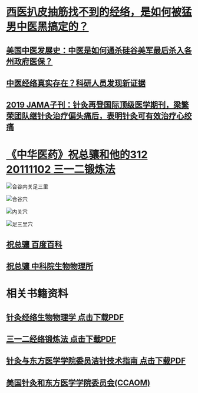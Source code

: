 # [西医扒皮抽筋找不到的经络，是如何被猛男中医黑搞定的？ ](https://mp.weixin.qq.com/s/1CYwFVUmtySgnLqf4ZpAhQ)

## [美国中医发展史：中医是如何通杀硅谷美军最后杀入各州政府医保？](https://mp.weixin.qq.com/s/xvoP2_7CK19onsdWw8YaXA)

## [中医经络真实存在？科研人员发现新证据 ](https://news.sina.cn/gn/2021-04-02/detail-ikmyaawa4570001.d.html?sinawapsharesource=newsapp&wm=3200)

## [2019 JAMA子刊：针灸再登国际顶级医学期刊，梁繁荣团队继针灸治疗偏头痛后，表明针灸可有效治疗心绞痛 ](https://mp.weixin.qq.com/s/EDRAx7g5dDXvW_vUIFn4#9w)

# [《中华医药》祝总骧和他的312 20111102 三一二锻炼法 ](https://tv.cctv.com/2011/11/02/VIDE1356350985452190.shtml)

![合谷内关足三里](https://beyondthe.top/img/acupuncture.png)

![合谷穴](https://beyondthe.top/img/heguxue.png)

![内关穴](https://beyondthe.top/img/neiguanxue.png)

![足三里穴](https://beyondthe.top/img/zusanlixue.png)

## [祝总骧 百度百科 ](https://baike.baidu.com/item/%E7%A5%9D%E6%80%BB%E9%AA%A7/2045318)

## [祝总骧 中科院生物物理所 ](http://www.ibp.cas.cn/djzt/gzdt/201011/t20101123_3026376.html)

# 相关书籍资料

## [针灸经络生物物理学 点击下载PDF](https://beyonthe.top/pdf/)

## [三一二经络锻炼法 点击下载PDF](https://beyonthe.top/pdf/三一二经络锻炼法.pdf)

## [针灸与东方医学学院委员洁针技术指南 点击下载PDF](https://www.ccaom.org/images/ccaom/Documents/7th_Edition_Manual_Chinese_June_2017.pdf)

## [美国针灸和东方医学学院委员会(CCAOM)](https://www.nccaom.org/about-us/)




